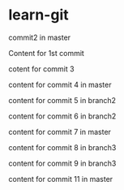 # learn-git

commit2 in master

Content for 1st commit

cotent for commit 3

content for commit 4 in master

content for commit 5 in branch2

content for commit 6 in branch2

content for commit 7 in master

content for commit 8 in branch3

content for commit 9 in branch3

content for commit 11 in master